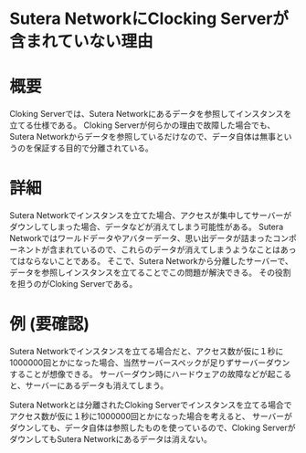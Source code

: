 # Sutera NetworkにClocking Serverが含まれていない理由

# 概要
Cloking Serverでは、Sutera Networkにあるデータを参照してインスタンスを立てる仕様である。
Cloking Serverが何らかの理由で故障した場合でも、Sutera Networkからデータを参照しているだけなので、データ自体は無事というのを保証する目的で分離されている。

# 詳細
Sutera Networkでインスタンスを立てた場合、アクセスが集中してサーバーがダウンしてしまった場合、データなどが消えてしまう可能性がある。
Sutera Networkではワールドデータやアバターデータ、思い出データが詰まったコンポーネントが含まれているので、これらのデータが消えてしまうようなことはあってはならないことである。
そこで、Sutera Networkから分離したサーバーで、データを参照しインスタンスを立てることでこの問題が解決できる。
その役割を担うのがCloking Serverである。

# 例 (要確認)
Sutera Networkでインスタンスを立てる場合だと、アクセス数が仮に１秒に1000000回とかになった場合、当然サーバースペックが足りずサーバーダウンすることが想像できる。
サーバーダウン時にハードウェアの故障などが起こると、サーバーにあるデータも消えてしまう。

Sutera Networkとは分離されたCloking Serverでインスタンスを立てる場合でアクセス数が仮に１秒に1000000回とかになった場合を考えると、
サーバーがダウンしても、データ自体は参照したものを使っているので、Cloking ServerがダウンしてもSutera Networkにあるデータは消えない。
